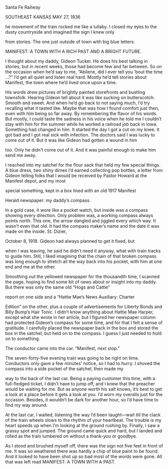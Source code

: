 Santa Fe Railway

SOUTHEAST KANSAS MAY 27, 1936











he movement of the train rocked me like a lullaby. I closed my eyes to the dusty countryside and imagined the sign I knew only

from stories. The one just outside of town with big blue letters:

MANIFEST: A TOWN WITH A RICH PAST AND A BRIGHT FUTURE.

I thought about my daddy, Gideon Tucker. He does his best talking in stories, but in recent weeks, those had become few and far between. So on the occasion when he’d say to me, “Abilene, did I ever tell you ’bout the time …?” I’d get all quiet and listen real hard. Mostly he’d tell stories about Manifest, the town where he’d lived once upon a time.

His words drew pictures of brightly painted storefronts and bustling townsfolk. Hearing Gideon tell about it was like sucking on butterscotch. Smooth and sweet. And when he’d go back to not saying much, I’d try recalling what it tasted like. Maybe that was how I found comfort just then, even with him being so far away. By remembering the flavor of his words. But mostly, I could taste the sadness in his voice when he told me I couldn’t stay with him for the summer while he worked a railroad job back in Iowa. Something had changed in him. It started the day I got a cut on my knee. It got bad and I got real sick with infection. The doctors said I was lucky to come out of it. But it was like Gideon had gotten a wound in him



too. Only he didn’t come out of it. And it was painful enough to make him send me away.

I reached into my satchel for the flour sack that held my few special things. A blue dress, two shiny dimes I’d earned collecting pop bottles, a letter from Gideon telling folks that I would be received by Pastor Howard at the Manifest depot, and my most

special something, kept in a box lined with an old 1917 Manifest

Herald newspaper: my daddy’s compass.

In a gold case, it wore like a pocket watch, but inside was a compass showing every direction. Only problem was, a working compass always points north. This one, the arrow dangled and jiggled every which way. It wasn’t even that old. It had the compass maker’s name and the date it was made on the inside. St. Dizier,

October 8, 1918. Gideon had always planned to get it fixed, but

when I was leaving, he said he didn’t need it anyway, what with train tracks to guide him. Still, I liked imagining that the chain of that broken compass was long enough to stretch all the way back into his pocket, with him at one end and me at the other.

Smoothing out the yellowed newspaper for the thousandth time, I scanned the page, hoping to find some bit of news about or insight into my daddy. But there was only the same old “Hogs and Cattle”

report on one side and a “Hattie Mae’s News Auxiliary: Charter

Edition” on the other, plus a couple of advertisements for Liberty Bonds and Billy Bump’s Hair Tonic. I didn’t know anything about Hattie Mae Harper, except what she wrote in her article, but I figured her newspaper column had protected Gideon’s compass for some time, and for that I felt a sense of gratitude. I carefully placed the newspaper back in the box and stored the box in the satchel, but held on to the compass. I guess I just needed to hold on to something.

The conductor came into the car. “Manifest, next stop.”

The seven-forty-five evening train was going to be right on time. Conductors only gave a few minutes’ notice, so I had to hurry. I shoved the compass into a side pocket of the satchel, then made my



way to the back of the last car. Being a paying customer this time, with a full-fledged ticket, I didn’t have to jump off, and I knew that the preacher would be waiting for me. But as anyone worth his salt knows, it’s best to get a look at a place before it gets a look at you. I’d worn my overalls just for the occasion. Besides, it wouldn’t be dark for another hour, so I’d have time to find my way around.

At the last car, I waited, listening the way I’d been taught—wait till the clack of the train wheels slows to the rhythm of your heartbeat. The trouble is my heart speeds up when I’m looking at the ground rushing by. Finally, I saw a grassy spot and jumped. The ground came quick and hard, but I landed and rolled as the train lumbered on without a thank-you or goodbye.

As I stood and brushed myself off, there was the sign not five feet in front of me. It was so weathered there was hardly a chip of blue paint to be found. And it looked to have been shot up so bad most of the words were gone. All that was left read MANIFEST: A TOWN WITH A PAST.

